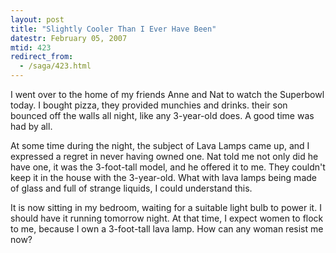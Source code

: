 ```yaml
---
layout: post
title: "Slightly Cooler Than I Ever Have Been"
datestr: February 05, 2007
mtid: 423
redirect_from:
  - /saga/423.html
---
```


I went over to the home of my friends Anne and Nat to watch the Superbowl today.  I bought pizza, they provided munchies and drinks.  their son bounced off the walls all night, like any 3-year-old does.  A good time was had by all.

At some time during the night, the subject of Lava Lamps came up, and I expressed a regret in never having owned one.  Nat told me not only did he have one, it was the 3-foot-tall model, and he offered it to me.  They couldn't keep it in the house with the 3-year-old.  What with lava lamps being made of glass and full of strange liquids, I could understand this.

It is now sitting in my bedroom, waiting for a suitable light bulb to power it.  I should have it running tomorrow night.  At that time, I expect women to flock to me, because I own a 3-foot-tall lava lamp.  How can any woman resist me now?
